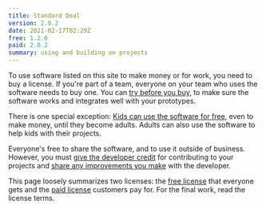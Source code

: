 ```yaml
---
title: Standard Deal
version: 2.0.2
date: 2021-02-17T02:29Z
free: 1.2.0
paid: 2.0.2
summary: using and building on projects
---
```


To use software listed on this site to make money or for work, you need to buy a license.  If you're part of a team, everyone on your team who uses the software needs to buy one.  You can [try before you buy](/free/1.2.0#free-trials), to make sure the software works and integrates well with your prototypes.

There is one special exception: [Kids can use the software for free](/free/1.2.0#childrens-projects), even to make money, until they become adults.  Adults can also use the software to help kids with their projects.

Everyone's free to share the software, and to use it outside of business.  However, you must [give the developer credit](/free/1.2.0#credit) for contributing to your projects and [share any improvements you make](/free/1.2.0#improvements) with the developer.

This page loosely summarizes two licenses: the [free license](/free/1.2.0) that everyone gets and the [paid license](/paid/2.0.2) customers pay for.  For the final work, read the license terms.
